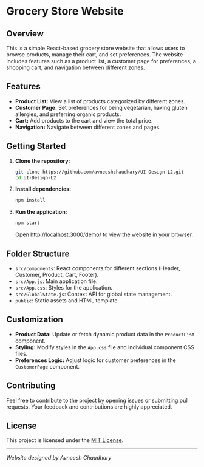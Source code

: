 
# Grocery Store Website

## Overview

This is a simple React-based grocery store website that allows users to browse products, manage their cart, and set preferences. The website includes features such as a product list, a customer page for preferences, a shopping cart, and navigation between different zones.

## Features

- **Product List:** View a list of products categorized by different zones.
- **Customer Page:** Set preferences for being vegetarian, having gluten allergies, and preferring organic products.
- **Cart:** Add products to the cart and view the total price.
- **Navigation:** Navigate between different zones and pages.

## Getting Started

1. **Clone the repository:**
   ```bash
   git clone https://github.com/avneeshchaudhary/UI-Design-L2.git
   cd UI-Design-L2
   ```

2. **Install dependencies:**
   ```bash
   npm install
   ```

3. **Run the application:**
   ```bash
   npm start
   ```

   Open [http://localhost:3000/demo/](http://localhost:3000/demo/) to view the website in your browser.

## Folder Structure

- `src/components`: React components for different sections (Header, Customer, Product, Cart, Footer).
- `src/App.js`: Main application file.
- `src/App.css`: Styles for the application.
- `src/GlobalState.js`: Context API for global state management.
- `public`: Static assets and HTML template.

## Customization

- **Product Data:** Update or fetch dynamic product data in the `ProductList` component.
- **Styling:** Modify styles in the `App.css` file and individual component CSS files.
- **Preferences Logic:** Adjust logic for customer preferences in the `CustomerPage` component.

## Contributing

Feel free to contribute to the project by opening issues or submitting pull requests. Your feedback and contributions are highly appreciated.

## License

This project is licensed under the [MIT License](LICENSE).

---

*Website designed by Avneesh Chaudhary*
